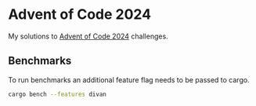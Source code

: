 # Advent of Code 2024

My solutions to [Advent of Code 2024] challenges.

## Benchmarks

To run benchmarks an additional feature flag needs to be passed to cargo.
```bash
cargo bench --features divan
```

[Advent of Code 2024]: https://adventofcode.com/2024
